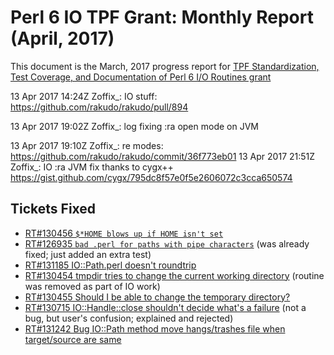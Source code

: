 # Perl 6 IO TPF Grant: Monthly Report (April, 2017)

This document is the March, 2017 progress report for [TPF Standardization,
Test Coverage, and Documentation of Perl 6 I/O Routines
grant](http://news.perlfoundation.org/2017/01/grant-proposal-standardization.html)


<yoleaux2> 13 Apr 2017 14:24Z <Zoffix> Zoffix_: IO stuff: https://github.com/rakudo/rakudo/pull/894

<yoleaux2> 13 Apr 2017 19:02Z <Zoffix> Zoffix_: log fixing :ra open mode on JVM

<yoleaux2> 13 Apr 2017 19:10Z <Zoffix> Zoffix_: re modes: https://github.com/rakudo/rakudo/commit/36f773eb01
<yoleaux2> 13 Apr 2017 21:51Z <Zoffix> Zoffix_: IO :ra JVM fix thanks to cygx++ https://gist.github.com/cygx/795dc8f57e0f5e2606072c3cca650574



## Tickets Fixed

- [RT#130456 `$*HOME blows up if HOME isn't set`](https://rt.perl.org/Ticket/Display.html?id=130456)
- [RT#126935 `bad .perl for paths with pipe characters`](https://rt.perl.org/Ticket/Display.html?id=126935) (was already fixed; just added an extra test)
- [RT#131185 IO::Path.perl doesn't roundtrip](https://rt.perl.org/Ticket/Display.html?id=131185)
- [RT#130454 tmpdir tries to change the current working directory](https://rt.perl.org/Ticket/Display.html?id=130454) (routine was removed as part of IO work)
- [RT#130455 Should I be able to change the temporary directory?](https://rt.perl.org/Ticket/Display.html?id=130455)
- [RT#130715 IO::Handle::close shouldn't decide what's a failure](https://rt.perl.org/Ticket/Display.html?id=130715) (not a bug, but user's confusion; explained and rejected)
- [RT#131242 Bug IO::Path method move hangs/trashes file when target/source are same](https://rt.perl.org/Ticket/Display.html?id=131242)
